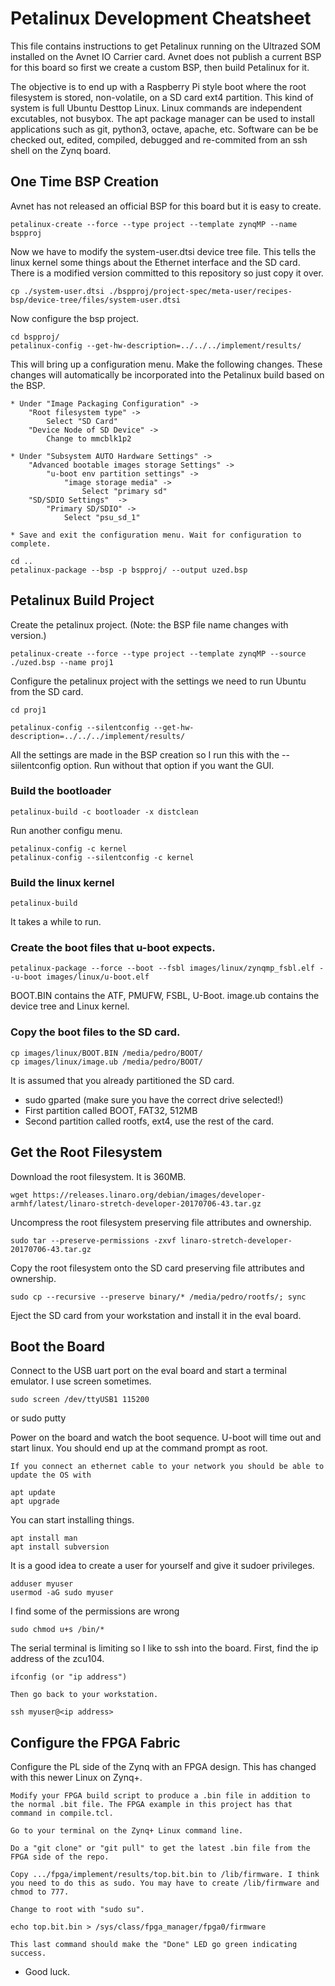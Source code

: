 # Petalinux Development Cheatsheet
This file contains instructions to get Petalinux running on the Ultrazed SOM installed on the Avnet IO Carrier card. Avnet does not publish a current BSP for this board so first we create a custom BSP, then build Petalinux for it.

The objective is to end up with a Raspberry Pi style boot where the root filesystem is stored, non-volatile, on a SD card ext4 partition.  This kind of system is full Ubuntu Desttop Linux. Linux commands are independent excutables, not busybox. The apt package manager can be used to install applications such as git, python3, octave, apache, etc.  Software can be be checked out, edited, compiled, debugged and re-commited from an ssh shell on the Zynq board.

## One Time BSP Creation
Avnet has not released an official BSP for this board but it is easy to create.

    petalinux-create --force --type project --template zynqMP --name bspproj

Now we have to modify the system-user.dtsi device tree file. This tells the linux kernel some things about the Ethernet interface and the SD card. There is a modified version committed to this repository so just copy it over.

    cp ./system-user.dtsi ./bspproj/project-spec/meta-user/recipes-bsp/device-tree/files/system-user.dtsi

Now configure the bsp project.

    cd bspproj/
    petalinux-config --get-hw-description=../../../implement/results/

This will bring up a configuration menu.  Make the following changes. These changes will automatically be incorporated into the Petalinux build based on the BSP.

    * Under "Image Packaging Configuration" ->
        "Root filesystem type" ->
            Select "SD Card"
        "Device Node of SD Device" ->
            Change to mmcblk1p2

    * Under "Subsystem AUTO Hardware Settings" ->
        "Advanced bootable images storage Settings" ->
            "u-boot env partition settings" ->
                "image storage media" ->
                    Select "primary sd"
        "SD/SDIO Settings"  -> 
            "Primary SD/SDIO" ->
                Select "psu_sd_1"

    * Save and exit the configuration menu. Wait for configuration to complete.

    cd ..
    petalinux-package --bsp -p bspproj/ --output uzed.bsp

## Petalinux Build Project

Create the petalinux project. (Note: the BSP file name changes with version.)

    petalinux-create --force --type project --template zynqMP --source ./uzed.bsp --name proj1

Configure the petalinux project with the settings we need to run Ubuntu from the SD card.

    cd proj1

    petalinux-config --silentconfig --get-hw-description=../../../implement/results/

All the settings are made in the BSP creation so I run this with the --siilentconfig option. Run without that option if you want the GUI.

### Build the bootloader

    petalinux-build -c bootloader -x distclean

Run another configu menu.

    petalinux-config -c kernel
    petalinux-config --silentconfig -c kernel

### Build the linux kernel

    petalinux-build

It takes a while to run.

### Create the boot files that u-boot expects.

    petalinux-package --force --boot --fsbl images/linux/zynqmp_fsbl.elf --u-boot images/linux/u-boot.elf

BOOT.BIN contains the ATF, PMUFW, FSBL, U-Boot.
image.ub contains the device tree and Linux kernel.

### Copy the boot files to the SD card.

    cp images/linux/BOOT.BIN /media/pedro/BOOT/
    cp images/linux/image.ub /media/pedro/BOOT/

It is assumed that you already partitioned the SD card.
- sudo gparted  (make sure you have the correct drive selected!)
- First partition called BOOT, FAT32, 512MB
- Second partition called rootfs, ext4, use the rest of the card.

## Get the Root Filesystem

Download the root filesystem. It is 360MB.

    wget https://releases.linaro.org/debian/images/developer-armhf/latest/linaro-stretch-developer-20170706-43.tar.gz

Uncompress the root filesystem preserving file attributes and ownership.

    sudo tar --preserve-permissions -zxvf linaro-stretch-developer-20170706-43.tar.gz

Copy the root filesystem onto the SD card preserving file attributes and ownership.

    sudo cp --recursive --preserve binary/* /media/pedro/rootfs/; sync

Eject the SD card from your workstation and install it in the eval board.

## Boot the Board

Connect to the USB uart port on the eval board and start a terminal emulator. I use screen sometimes.

    sudo screen /dev/ttyUSB1 115200
or
    sudo putty

Power on the board and watch the boot sequence. U-boot will time out and start linux. You should end up at the command prompt as root.

    If you connect an ethernet cable to your network you should be able to update the OS with

    apt update
    apt upgrade

You can start installing things.

    apt install man
    apt install subversion

It is a good idea to create a user for yourself and give it sudoer privileges.

    adduser myuser
    usermod -aG sudo myuser

I find some of the permissions are wrong

    sudo chmod u+s /bin/*

The serial  terminal is limiting so I like to ssh into the board. First, find the ip address of the zcu104.

    ifconfig (or "ip address")

    Then go back to your workstation.

    ssh myuser@<ip address>

## Configure the FPGA Fabric

Configure the PL side of the Zynq with an FPGA design. This has changed with this newer Linux on Zynq+.

    Modify your FPGA build script to produce a .bin file in addition to the normal .bit file. The FPGA example in this project has that command in compile.tcl.

    Go to your terminal on the Zynq+ Linux command line.

    Do a "git clone" or "git pull" to get the latest .bin file from the FPGA side of the repo.

    Copy .../fpga/implement/results/top.bit.bin to /lib/firmware. I think you need to do this as sudo. You may have to create /lib/firmware and chmod to 777.

    Change to root with "sudo su".

    echo top.bit.bin > /sys/class/fpga_manager/fpga0/firmware

    This last command should make the "Done" LED go green indicating success.

- Good luck.

